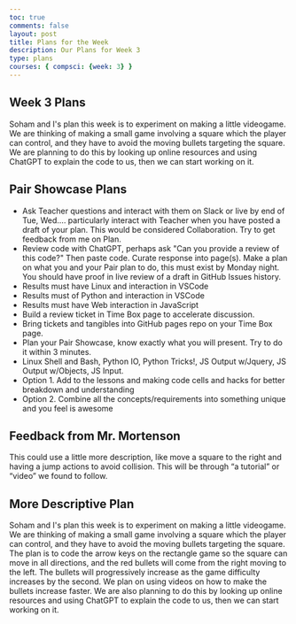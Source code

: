 ```yaml
---
toc: true
comments: false
layout: post
title: Plans for the Week
description: Our Plans for Week 3
type: plans
courses: { compsci: {week: 3} }
---
```

## Week 3 Plans
Soham and I's plan this week is to experiment on making a little videogame. We are thinking of making a small game involving a square which the player can control, and they have to avoid the moving bullets targeting the square. We are planning to do this by looking up online resources and using ChatGPT to explain the code to us, then we can start working on it.

## Pair Showcase Plans
- Ask Teacher questions and interact with them on Slack or live by end of Tue, Wed…. particularly interact with Teacher when you have posted a draft of your plan. This would be considered Collaboration. Try to get feedback from me on Plan.
- Review code with ChatGPT, perhaps ask "Can you provide a review of this code?" Then paste code. Curate response into page(s).
Make a plan on what you and your Pair plan to do, this must exist by Monday night. You should have proof in live review of a draft in GitHub Issues history.
- Results must have Linux and interaction in VSCode
- Results must of Python and interaction in VSCode
- Results must have Web interaction in JavaScript
- Build a review ticket in Time Box page to accelerate discussion.
- Bring tickets and tangibles into GitHub pages repo on your Time Box page.
- Plan your Pair Showcase, know exactly what you will present. Try to do it within 3 minutes.
- Linux Shell and Bash, Python IO, Python Tricks!, JS Output w/Jquery, JS Output w/Objects, JS Input.
- Option 1. Add to the lessons and making code cells and hacks for better breakdown and understanding
- Option 2. Combine all the concepts/requirements into something unique and you feel is awesome

## Feedback from Mr. Mortenson
This could use a little more description, like move a square to the right and having a jump actions to avoid collision.   This will be through “a tutorial” or “video” we found to follow.

## More Descriptive Plan
Soham and I's plan this week is to experiment on making a little videogame. We are thinking of making a small game involving a square which the player can control, and they have to avoid the moving bullets targeting the square. The plan is to code the arrow keys on the rectangle game so the square can move in all directions, and the red bullets will come from the right moving to the left. The bullets will progressively increase as the game difficulty increases by the second. We plan on using videos on how to make the bullets increase faster. We are also planning to do this by looking up online resources and using ChatGPT to explain the code to us, then we can start working on it. 

